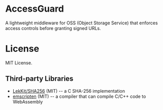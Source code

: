 # AccessGuard
A lightweight middleware for OSS (Object Storage Service) that enforces access controls before granting signed URLs.

# License
MIT License.

## Third-party Libraries
- [LekKit/SHA256](https://github.com/LekKit/sha256) (MIT) -- a C SHA-256 implementation
- [emscripten](https://github.com/emscripten-core/emscripten) (MIT) -- a compiler that can compile C/C++ code to WebAssembly

